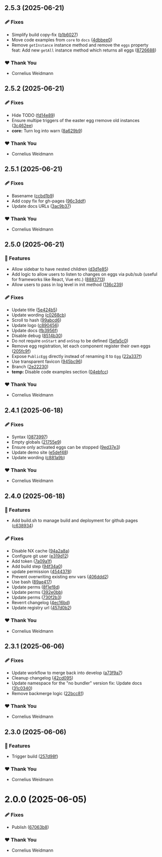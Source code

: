 ## 2.5.3 (2025-06-21)

### 🩹 Fixes

- Simplify build copy-fix ([b1b6027](https://github.com/kyco/eeaas/commit/b1b6027))
- Move code examples from `core` to `docs` ([4dbbee0](https://github.com/kyco/eeaas/commit/4dbbee0))
- Remove `getInstance` instance method and remove the `eggs` property feat: Add new `getAll` instance method which returns all eggs ([8726688](https://github.com/kyco/eeaas/commit/8726688))

### ❤️ Thank You

- Cornelius Weidmann

## 2.5.2 (2025-06-21)

### 🩹 Fixes

- Hide TODO ([fd14e89](https://github.com/kyco/eeaas/commit/fd14e89))
- Ensure multipe triggers of the easter egg rremove old instances ([3c462ee](https://github.com/kyco/eeaas/commit/3c462ee))
- **core:** Turn log into warn ([8a629b9](https://github.com/kyco/eeaas/commit/8a629b9))

### ❤️ Thank You

- Cornelius Weidmann

## 2.5.1 (2025-06-21)

### 🩹 Fixes

- Basename ([ccbd1b9](https://github.com/kyco/eeaas/commit/ccbd1b9))
- Add copy fix for gh-pages ([96c3ddf](https://github.com/kyco/eeaas/commit/96c3ddf))
- Update docs URLs ([3ac9b37](https://github.com/kyco/eeaas/commit/3ac9b37))

### ❤️ Thank You

- Cornelius Weidmann

## 2.5.0 (2025-06-21)

### 🚀 Features

- Allow sidebar to have nested children ([d3d1e85](https://github.com/kyco/eeaas/commit/d3d1e85))
- Add logic to allow users to listen to changes on eggs via pub/sub (useful for frameworks like React, Vue etc.) ([8883713](https://github.com/kyco/eeaas/commit/8883713))
- Allow users to pass in log level in init method ([136c239](https://github.com/kyco/eeaas/commit/136c239))

### 🩹 Fixes

- Update title ([5e424b5](https://github.com/kyco/eeaas/commit/5e424b5))
- Update wording ([c0268cb](https://github.com/kyco/eeaas/commit/c0268cb))
- Scroll to hash ([99abcd6](https://github.com/kyco/eeaas/commit/99abcd6))
- Update logo ([c890456](https://github.com/kyco/eeaas/commit/c890456))
- Update docs ([fb3956f](https://github.com/kyco/eeaas/commit/fb3956f))
- Disable debug ([8514b30](https://github.com/kyco/eeaas/commit/8514b30))
- Do not require `onStart` and `onStop` to be defined ([5efa5c0](https://github.com/kyco/eeaas/commit/5efa5c0))
- Remove egg registration, let each component register their own eggs ([205fc9f](https://github.com/kyco/eeaas/commit/205fc9f))
- Expose `PublicEgg` directly instead of renaming it to `Egg` ([22a337f](https://github.com/kyco/eeaas/commit/22a337f))
- Use transparent favicon ([945bc96](https://github.com/kyco/eeaas/commit/945bc96))
- Branch ([2e22230](https://github.com/kyco/eeaas/commit/2e22230))
- **temp:** Disable code examples section ([04ebfcc](https://github.com/kyco/eeaas/commit/04ebfcc))

### ❤️ Thank You

- Cornelius Weidmann

## 2.4.1 (2025-06-18)

### 🩹 Fixes

- Syntax ([0873997](https://github.com/kyco/eeaas/commit/0873997))
- Empty globals ([21755e9](https://github.com/kyco/eeaas/commit/21755e9))
- Ensure only activated eggs can be stopped ([9ed37e3](https://github.com/kyco/eeaas/commit/9ed37e3))
- Update demo site ([e5def48](https://github.com/kyco/eeaas/commit/e5def48))
- Update wording ([c881a9b](https://github.com/kyco/eeaas/commit/c881a9b))

### ❤️ Thank You

- Cornelius Weidmann

## 2.4.0 (2025-06-18)

### 🚀 Features

- Add build.sh to manage build and deployment for github pages ([c638934](https://github.com/kyco/eeaas/commit/c638934))

### 🩹 Fixes

- Disable NX cache ([94a2a8a](https://github.com/kyco/eeaas/commit/94a2a8a))
- Configure git user ([e319d12](https://github.com/kyco/eeaas/commit/e319d12))
- Add token ([7a09a1f](https://github.com/kyco/eeaas/commit/7a09a1f))
- Add build step ([94f34a0](https://github.com/kyco/eeaas/commit/94f34a0))
- update permission ([4544378](https://github.com/kyco/eeaas/commit/4544378))
- Prevent overwriting existing env vars ([406ddd2](https://github.com/kyco/eeaas/commit/406ddd2))
- Use bash ([89ae417](https://github.com/kyco/eeaas/commit/89ae417))
- Update perms ([8f1ef8d](https://github.com/kyco/eeaas/commit/8f1ef8d))
- Update perms ([392e0bb](https://github.com/kyco/eeaas/commit/392e0bb))
- Update perms ([730f2b3](https://github.com/kyco/eeaas/commit/730f2b3))
- Reverrt changelog ([4ec16bd](https://github.com/kyco/eeaas/commit/4ec16bd))
- Update registry url ([457d0b2](https://github.com/kyco/eeaas/commit/457d0b2))

### ❤️ Thank You

- Cornelius Weidmann

## 2.3.1 (2025-06-06)

### 🩹 Fixes

- Update workflow to merge back into develop ([a73f9a7](https://github.com/kyco/eeaas/commit/a73f9a7))
- Cleanup changelog ([42cd095](https://github.com/kyco/eeaas/commit/42cd095))
- Update namespace for the "no bundler" version fix: Update docs ([31c0340](https://github.com/kyco/eeaas/commit/31c0340))
- Remove backmerge logic ([22bcc81](https://github.com/kyco/eeaas/commit/22bcc81))

### ❤️ Thank You

- Cornelius Weidmann

## 2.3.0 (2025-06-06)

### 🚀 Features

- Trigger build ([257d98f](https://github.com/kyco/eeaas/commit/257d98f))

### ❤️ Thank You

- Cornelius Weidmann

# 2.0.0 (2025-06-05)

### 🩹 Fixes

- Publish ([67063b8](https://github.com/kyco/eeaas/commit/67063b8))

### ❤️ Thank You

- Cornelius Weidmann
